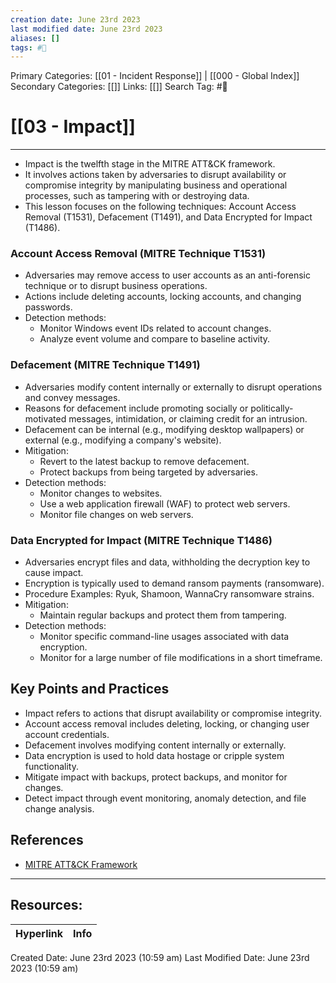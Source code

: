 ```yaml
---
creation date: June 23rd 2023
last modified date: June 23rd 2023
aliases: []
tags: #📖
---
```


Primary Categories: [[01 - Incident Response]] | [[000 - Global Index]] 
Secondary Categories: [[]] 
Links: [[]] 
Search Tag: #📖  

# [[03 - Impact]]  
---

- Impact is the twelfth stage in the MITRE ATT&CK framework.
- It involves actions taken by adversaries to disrupt availability or compromise integrity by manipulating business and operational processes, such as tampering with or destroying data.
- This lesson focuses on the following techniques: Account Access Removal (T1531), Defacement (T1491), and Data Encrypted for Impact (T1486).

### Account Access Removal (MITRE Technique T1531)

- Adversaries may remove access to user accounts as an anti-forensic technique or to disrupt business operations.
- Actions include deleting accounts, locking accounts, and changing passwords.
- Detection methods:
    - Monitor Windows event IDs related to account changes.
    - Analyze event volume and compare to baseline activity.

### Defacement (MITRE Technique T1491)

- Adversaries modify content internally or externally to disrupt operations and convey messages.
- Reasons for defacement include promoting socially or politically-motivated messages, intimidation, or claiming credit for an intrusion.
- Defacement can be internal (e.g., modifying desktop wallpapers) or external (e.g., modifying a company's website).
- Mitigation:
    - Revert to the latest backup to remove defacement.
    - Protect backups from being targeted by adversaries.
- Detection methods:
    - Monitor changes to websites.
    - Use a web application firewall (WAF) to protect web servers.
    - Monitor file changes on web servers.

### Data Encrypted for Impact (MITRE Technique T1486)

- Adversaries encrypt files and data, withholding the decryption key to cause impact.
- Encryption is typically used to demand ransom payments (ransomware).
- Procedure Examples: Ryuk, Shamoon, WannaCry ransomware strains.
- Mitigation:
    - Maintain regular backups and protect them from tampering.
- Detection methods:
    - Monitor specific command-line usages associated with data encryption.
    - Monitor for a large number of file modifications in a short timeframe.

## Key Points and Practices

- Impact refers to actions that disrupt availability or compromise integrity.
- Account access removal includes deleting, locking, or changing user account credentials.
- Defacement involves modifying content internally or externally.
- Data encryption is used to hold data hostage or cripple system functionality.
- Mitigate impact with backups, protect backups, and monitor for changes.
- Detect impact through event monitoring, anomaly detection, and file change analysis.

## References

- [MITRE ATT&CK Framework](https://attack.mitre.org/)


___

## Resources:

| Hyperlink | Info |
| --------- | ---- |


Created Date: June 23rd 2023 (10:59 am) 
Last Modified Date: June 23rd 2023 (10:59 am)
